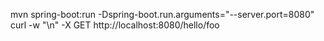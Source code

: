 mvn spring-boot:run -Dspring-boot.run.arguments="--server.port=8080"
curl -w "\n" -X GET http://localhost:8080/hello/foo
